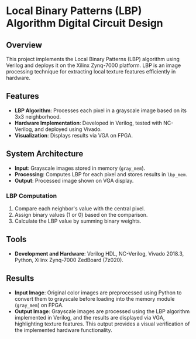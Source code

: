 # Local Binary Patterns (LBP) Algorithm Digital Circuit Design

## Overview

This project implements the Local Binary Patterns (LBP) algorithm using Verilog and deploys it on the Xilinx Zynq-7000 platform. LBP is an image processing technique for extracting local texture features efficiently in hardware.

## Features

- **LBP Algorithm**: Processes each pixel in a grayscale image based on its 3x3 neighborhood.
- **Hardware Implementation**: Developed in Verilog, tested with NC-Verilog, and deployed using Vivado.
- **Visualization**: Displays results via VGA on FPGA.

## System Architecture

- **Input**: Grayscale images stored in memory (`gray_mem`).
- **Processing**: Computes LBP for each pixel and stores results in `lbp_mem`.
- **Output**: Processed image shown on VGA display.

### LBP Computation

1. Compare each neighbor's value with the central pixel.
2. Assign binary values (1 or 0) based on the comparison.
3. Calculate the LBP value by summing binary weights.

## Tools

- **Development and Hardware**: Verilog HDL, NC-Verilog, Vivado 2018.3, Python, Xilinx Zynq-7000 ZedBoard (7z020).

## Results

- **Input Image**: Original color images are preprocessed using Python to convert them to grayscale before loading into the memory module (`gray_mem`) on FPGA.
- **Output Image**: Grayscale images are processed using the LBP algorithm implemented in Verilog, and the results are displayed via VGA, highlighting texture features. This output provides a visual verification of the implemented hardware functionality.

